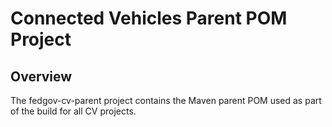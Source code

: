 # Connected Vehicles Parent POM Project

## Overview

The fedgov-cv-parent project contains the Maven parent POM used as part of the build for all CV projects.
